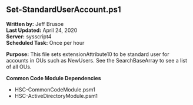 ## Set-StandardUserAccount.ps1

**Written by:** Jeff Brusoe<br>
**Last Updated:** April 24, 2020<br>
**Server:** sysscript4<br>
**Scheduled Task:** Once per hour<br>

**Purpose:** This file sets extensionAttribute10 to be standard user for accounts in OUs such as NewUsers. See the SearchBaseArray to see a list of all OUs.

**Common Code Module Dependencies**<br>
* HSC-CommonCodeModule.psm1
* HSC-ActiveDirectoryModule.psm1

